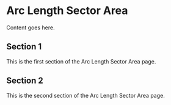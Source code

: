 # Arc Length Sector Area

Content goes here.

## Section 1

This is the first section of the Arc Length Sector Area page.

## Section 2

This is the second section of the Arc Length Sector Area page.

